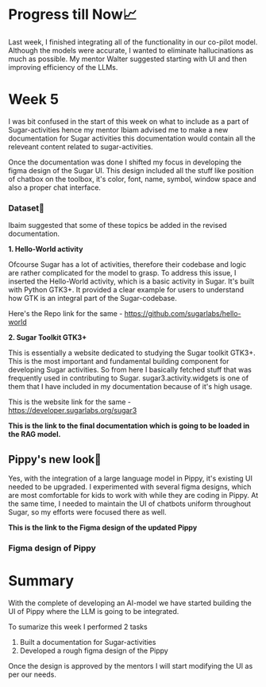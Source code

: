 # Progress till Now📈
Last week, I finished integrating all of the functionality in our co-pilot model. Although the models were accurate, I wanted to eliminate hallucinations as much as possible. 
My mentor Walter suggested starting with UI and then improving efficiency of the LLMs.

# Week 5
I was bit confused in the start of this week on what to include as a part of Sugar-activities hence my mentor Ibiam advised me to make a new documentation for Sugar activities
this documentation would contain all the releveant content related to sugar-activities.

Once the documentation was done I shifted my focus in developing the figma design of the Sugar UI. This design included all the stuff like position of chatbox on the toolbox, it's color, font, name, symbol, window space and also a proper chat interface.


### Dataset🔗
Ibaim suggested that some of these topics be added in the revised documentation.

**1. Hello-World activity**
   
   Ofcourse Sugar has a lot of activities, therefore their codebase and logic are rather complicated for the model to grasp.
   To address this issue, I inserted the Hello-World activity, which is a basic activity in Sugar. It's built with Python GTK3+.
   It provided a clear example for users to understand how GTK is an integral part of the Sugar-codebase.
   
   Here's the Repo link for the same - https://github.com/sugarlabs/hello-world

**2. Sugar Toolkit GTK3+**

   This is essentially a website dedicated to studying the Sugar toolkit GTK3+. This is the most important and fundamental building component for developing Sugar activities.
   So from here I basically fetched stuff that was frequently used in contributing to Sugar. sugar3.activity.widgets is one of them that I have included in my documentation 
   because of it's high usage.

   This is the website link for the same - https://developer.sugarlabs.org/sugar3

**This is the link to the final documentation which is going to be loaded in the RAG model.**


## Pippy's new look🐍
Yes, with the integration of a large language model in Pippy, it's existing UI needed to be upgraded. I experimented with several figma designs, which are most comfortable for kids to work with while they are coding in Pippy. At the same time, I needed to maintain the UI of chatbots uniform throughout Sugar, so my efforts were focused there as well. 

**This is the link to the Figma design of the updated Pippy**


###  Figma design of Pippy


# Summary
With the complete of developing an AI-model we have started building the UI of Pippy where the LLM is going to be integrated.

To sumarize this week I performed 2 tasks
1. Built a documentation for Sugar-activities
2. Developed a rough figma design of the Pippy

Once the design is approved by the mentors I will start modifying the UI as per our needs.





   



